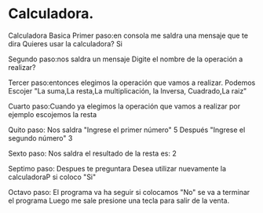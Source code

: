 # Calculadora.
Calculadora Basica Primer paso:en consola me saldra una mensaje que te dira Quieres usar la calculadora? 
Si

Segundo paso:nos saldra un mensaje Digite el nombre de la operación a realizar?

Tercer paso:entonces elegimos la operación que vamos a realizar. Podemos Escojer "La suma,La resta,La multiplicación, la Inversa, Cuadrado,La raiz"

Cuarto paso:Cuando ya elegimos la operación que vamos a realizar por ejemplo escojemos la resta

Quito paso: Nos saldra "Ingrese el primer número" 5 
Después "Ingrese el segundo número" 3

Sexto paso: Nos saldra el resultado de la resta es: 2

Septimo paso: Despues te preguntara Desea utilizar nuevamente la calculadoraP si coloco "Si"

Octavo paso: El programa va ha seguir si colocamos "No" se va a terminar el programa Luego me sale presione una tecla para salir de la venta.
